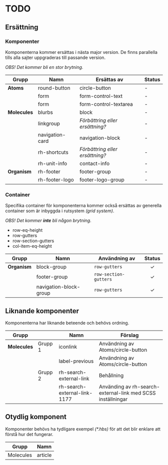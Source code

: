 # TODO

## Ersättning

### Komponenter
Komponenterna kommer ersättas i nästa major version. De finns parallella tills alla sajter uppgraderas till passande version.

_OBS! Det kommer bli en stor brytning._

|Grupp|Namn|Ersättas av|Status|
|---|---|---|---|
|__Atoms__|round-button|circle-button|-|
||form|form-control-text|-|
||form|form-control-textarea|-|
|__Molecules__|blurbs|block|-|
||linkgroup|_Förbättring eller ersättning?_|-|
||navigation-card|navigation-block|-|
||rh-shortcuts|_Förbättring eller ersättning?_|-|
||rh-unit-info|contact-info|-|
|__Organism__|rh-footer|footer-group|-|
||rh-footer-logo|footer-logo-group|-|

### Container
Specifika container för komponenterna kommer också ersättas av generella container som är inbyggda i rutsystem _(grid system)_.

_OBS! Det kommer __inte__ bli någon brytning._

* row-eq-height
* row-gutters
* row-section-gutters
* col-item-eq-height

|Grupp|Namn|Användning av|Status|
|---|---|---|:---:|
|__Organism__|block-group|`row-gutters`|✓|
||footer-group|`row-section-gutters`|✓|
||navigation-block-group|`row-gutters`|✓|

## Liknande komponenter
Komponenterna har liknande beteende och behövs ordning.

|Grupp||Namn|Förslag|
|---|---|---|---|
|__Molecules__|Grupp 1|iconlink|Användning av Atoms/circle-button|
|||label-previous|Användning av Atoms/circle-button|
||Grupp 2|rh-search-external-link|Behållning|
|||rh-search-external-link-1177|Använding av rh-search-external-link med SCSS inställningar|

## Otydlig komponent
Komponenter behövs ha tydligare exempel _(*.hbs)_ för att det blir enklare att förstå hur det fungerar.

|Grupp|Namn|
|---|---|
|Molecules|article|
